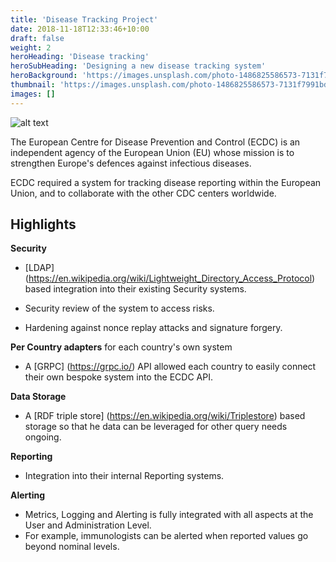 ```yaml
---
title: 'Disease Tracking Project'
date: 2018-11-18T12:33:46+10:00
draft: false
weight: 2
heroHeading: 'Disease tracking'
heroSubHeading: 'Designing a new disease tracking system'
heroBackground: 'https://images.unsplash.com/photo-1486825586573-7131f7991bdd?ixlib=rb-1.2.1&q=80&fm=jpg&crop=entropy&cs=tinysrgb&w=1600&h=400&fit=crop&ixid=eyJhcHBfaWQiOjF9'
thumbnail: 'https://images.unsplash.com/photo-1486825586573-7131f7991bdd?ixlib=rb-1.2.1&q=80&fm=jpg&crop=entropy&cs=tinysrgb&w=600&h=400&fit=crop&ixid=eyJhcHBfaWQiOjF9'
images: []
---
```

![alt text](https://upload.wikimedia.org/wikipedia/en/thumb/5/5d/ECDC_logo.svg/120px-ECDC_logo.svg.png "ECDC")

The European Centre for Disease Prevention and Control (ECDC) is an independent agency of the European Union (EU) whose mission is to strengthen Europe's defences against infectious diseases.

ECDC required a system for tracking disease reporting within the European Union, and to collaborate with the other CDC centers worldwide.

## Highlights

**Security**

- [LDAP] (<https://en.wikipedia.org/wiki/Lightweight_Directory_Access_Protocol>) based integration into their existing Security systems.

- Security review of the system to access risks.

- Hardening against nonce replay attacks and signature forgery.

**Per Country adapters** for each country's own system

- A [GRPC] (<https://grpc.io/>) API allowed each country to easily connect their own bespoke system into the ECDC API.

**Data Storage**

- A [RDF triple store] (<https://en.wikipedia.org/wiki/Triplestore>) based storage so that he data can be leveraged for other query needs ongoing.

**Reporting**

- Integration into their internal Reporting systems.

**Alerting**

- Metrics, Logging and Alerting is fully integrated with all aspects at the User and Administration Level.
- For example, immunologists can be alerted when reported values go beyond nominal levels.
